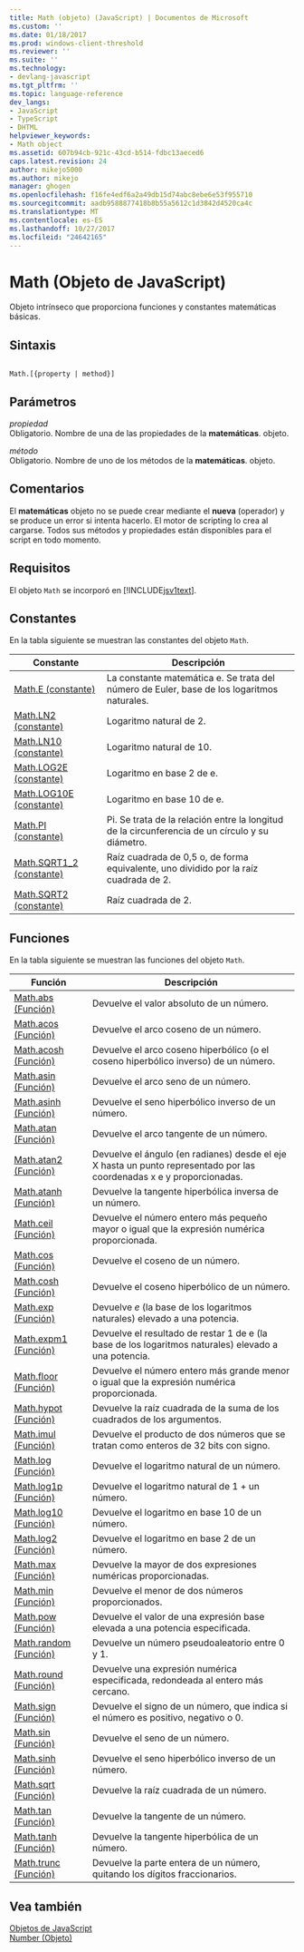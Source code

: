 ```yaml
---
title: Math (objeto) (JavaScript) | Documentos de Microsoft
ms.custom: ''
ms.date: 01/18/2017
ms.prod: windows-client-threshold
ms.reviewer: ''
ms.suite: ''
ms.technology:
- devlang-javascript
ms.tgt_pltfrm: ''
ms.topic: language-reference
dev_langs:
- JavaScript
- TypeScript
- DHTML
helpviewer_keywords:
- Math object
ms.assetid: 607b94cb-921c-43cd-b514-fdbc13aeced6
caps.latest.revision: 24
author: mikejo5000
ms.author: mikejo
manager: ghogen
ms.openlocfilehash: f16fe4edf6a2a49db15d74abc8ebe6e53f955710
ms.sourcegitcommit: aadb9588877418b8b55a5612c1d3842d4520ca4c
ms.translationtype: MT
ms.contentlocale: es-ES
ms.lasthandoff: 10/27/2017
ms.locfileid: "24642165"
---
```

# <a name="math-object-javascript"></a>Math (Objeto de JavaScript)
Objeto intrínseco que proporciona funciones y constantes matemáticas básicas.  
  
## <a name="syntax"></a>Sintaxis  
  
```  
  
Math.[{property | method}]  
```  
  
## <a name="parameters"></a>Parámetros  
 *propiedad*  
 Obligatorio. Nombre de una de las propiedades de la **matemáticas**. objeto.  
  
 *método*  
 Obligatorio. Nombre de uno de los métodos de la **matemáticas**. objeto.  
  
## <a name="remarks"></a>Comentarios  
 El **matemáticas** objeto no se puede crear mediante el **nueva** (operador) y se produce un error si intenta hacerlo. El motor de scripting lo crea al cargarse. Todos sus métodos y propiedades están disponibles para el script en todo momento.  
  
## <a name="requirements"></a>Requisitos  
 El objeto `Math` se incorporó en [!INCLUDE[jsv1text](../../javascript/reference/includes/jsv1text-md.md)].  
  
<a name="js56jsobjmathprop"></a>   
## <a name="constants"></a>Constantes  
 En la tabla siguiente se muestran las constantes del objeto `Math`.  
  
|Constante|Descripción|  
|--------------|-----------------|  
|[Math.E (constante)](../../javascript/reference/math-constants-javascript.md)|La constante matemática e. Se trata del número de Euler, base de los logaritmos naturales.|  
|[Math.LN2 (constante)](../../javascript/reference/math-constants-javascript.md)|Logaritmo natural de 2.|  
|[Math.LN10 (constante)](../../javascript/reference/math-constants-javascript.md)|Logaritmo natural de 10.|  
|[Math.LOG2E (constante)](../../javascript/reference/math-constants-javascript.md)|Logaritmo en base 2 de e.|  
|[Math.LOG10E (constante)](../../javascript/reference/math-constants-javascript.md)|Logaritmo en base 10 de e.|  
|[Math.PI (constante)](../../javascript/reference/math-constants-javascript.md)|Pi. Se trata de la relación entre la longitud de la circunferencia de un círculo y su diámetro.|  
|[Math.SQRT1_2 (constante)](../../javascript/reference/math-constants-javascript.md)|Raíz cuadrada de 0,5 o, de forma equivalente, uno dividido por la raíz cuadrada de 2.|  
|[Math.SQRT2 (constante)](../../javascript/reference/math-constants-javascript.md)|Raíz cuadrada de 2.|  
  
<a name="js56jsobjmathmeth"></a>   
## <a name="functions"></a>Funciones  
 En la tabla siguiente se muestran las funciones del objeto `Math`.  
  
|Función|Descripción|  
|--------------|-----------------|  
|[Math.abs (Función)](../../javascript/reference/math-abs-function-javascript.md)|Devuelve el valor absoluto de un número.|  
|[Math.acos (Función)](../../javascript/reference/math-acos-function-javascript.md)|Devuelve el arco coseno de un número.|  
|[Math.acosh (Función)](../../javascript/reference/math-acosh-function-javascript.md)|Devuelve el arco coseno hiperbólico (o el coseno hiperbólico inverso) de un número.|  
|[Math.asin (Función)](../../javascript/reference/math-asin-function-javascript.md)|Devuelve el arco seno de un número.|  
|[Math.asinh (Función)](../../javascript/reference/math-asinh-function-javascript.md)|Devuelve el seno hiperbólico inverso de un número.|  
|[Math.atan (Función)](../../javascript/reference/math-atan-function-javascript.md)|Devuelve el arco tangente de un número.|  
|[Math.atan2 (Función)](../../javascript/reference/math-atan2-function-javascript.md)|Devuelve el ángulo (en radianes) desde el eje X hasta un punto representado por las coordenadas x e y proporcionadas.|  
|[Math.atanh (Función)](../../javascript/reference/math-atanh-function-javascript.md)|Devuelve la tangente hiperbólica inversa de un número.|  
|[Math.ceil (Función)](../../javascript/reference/math-ceil-function-javascript.md)|Devuelve el número entero más pequeño mayor o igual que la expresión numérica proporcionada.|  
|[Math.cos (Función)](../../javascript/reference/math-cos-function-javascript.md)|Devuelve el coseno de un número.|  
|[Math.cosh (Función)](../../javascript/reference/math-cosh-function-javascript.md)|Devuelve el coseno hiperbólico de un número.|  
|[Math.exp (Función)](../../javascript/reference/math-exp-function-javascript.md)|Devuelve *e* (la base de los logaritmos naturales) elevado a una potencia.|  
|[Math.expm1 (Función)](../../javascript/reference/math-expm1-function-javascript.md)|Devuelve el resultado de restar 1 de e (la base de los logaritmos naturales) elevado a una potencia.|  
|[Math.floor (Función)](../../javascript/reference/math-floor-function-javascript.md)|Devuelve el número entero más grande menor o igual que la expresión numérica proporcionada.|  
|[Math.hypot (Función)](../../javascript/reference/math-hypot-function-javascript.md)|Devuelve la raíz cuadrada de la suma de los cuadrados de los argumentos.|  
|[Math.imul (Función)](../../javascript/reference/math-imul-function-javascript.md)|Devuelve el producto de dos números que se tratan como enteros de 32 bits con signo.|  
|[Math.log (Función)](../../javascript/reference/math-log-function-javascript.md)|Devuelve el logaritmo natural de un número.|  
|[Math.log1p (Función)](../../javascript/reference/math-log1p-function-javascript.md)|Devuelve el logaritmo natural de 1 + un número.|  
|[Math.log10 (Función)](../../javascript/reference/math-log10-function-javascript.md)|Devuelve el logaritmo en base 10 de un número.|  
|[Math.log2 (Función)](../../javascript/reference/math-log2-function-javascript.md)|Devuelve el logaritmo en base 2 de un número.|  
|[Math.max (Función)](../../javascript/reference/math-max-function-javascript.md)|Devuelve la mayor de dos expresiones numéricas proporcionadas.|  
|[Math.min (Función)](../../javascript/reference/math-min-function-javascript.md)|Devuelve el menor de dos números proporcionados.|  
|[Math.pow (Función)](../../javascript/reference/math-pow-function-javascript.md)|Devuelve el valor de una expresión base elevada a una potencia especificada.|  
|[Math.random (Función)](../../javascript/reference/math-random-function-javascript.md)|Devuelve un número pseudoaleatorio entre 0 y 1.|  
|[Math.round (Función)](../../javascript/reference/math-round-function-javascript.md)|Devuelve una expresión numérica especificada, redondeada al entero más cercano.|  
|[Math.sign (Función)](../../javascript/reference/math-sign-function-javascript.md)|Devuelve el signo de un número, que indica si el número es positivo, negativo o 0.|  
|[Math.sin (Función)](../../javascript/reference/math-sin-function-javascript.md)|Devuelve el seno de un número.|  
|[Math.sinh (Función)](../../javascript/reference/math-sinh-function-javascript.md)|Devuelve el seno hiperbólico inverso de un número.|  
|[Math.sqrt (Función)](../../javascript/reference/math-sqrt-function-javascript.md)|Devuelve la raíz cuadrada de un número.|  
|[Math.tan (Función)](../../javascript/reference/math-tan-function-javascript.md)|Devuelve la tangente de un número.|  
|[Math.tanh (Función)](../../javascript/reference/math-tanh-function-javascript.md)|Devuelve la tangente hiperbólica de un número.|  
|[Math.trunc (Función)](../../javascript/reference/math-trunc-function-javascript.md)|Devuelve la parte entera de un número, quitando los dígitos fraccionarios.|  
  
## <a name="see-also"></a>Vea también  
 [Objetos de JavaScript](../../javascript/reference/javascript-objects.md)   
 [Number (Objeto)](../../javascript/reference/number-object-javascript.md)